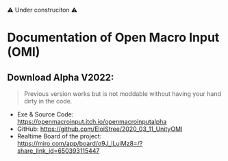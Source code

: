⚠️ Under construciton ⚠️

# Documentation of Open Macro Input (OMI)

## Download Alpha V2022: 

> Previous version works but is not moddable without having your hand dirty in the code.

- Exe & Source Code: https://openmacroinput.itch.io/openmacroinputalpha
- GitHub: https://github.com/EloiStree/2020_03_11_UnityOMI
- Realtime Board of the project: https://miro.com/app/board/o9J_lLuiMz8=/?share_link_id=650393115447

